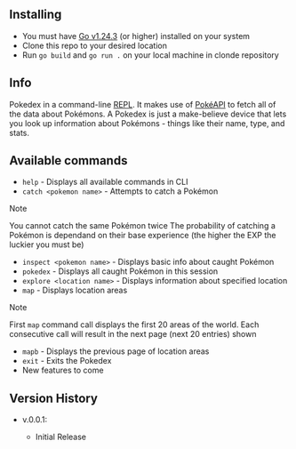 ## Installing
* You must have [Go v1.24.3](https://go.dev/doc/install) (or higher) installed on your system
* Clone this repo to your desired location
* Run ```go build``` and ```go run .``` on your local machine in clonde repository

## Info
 Pokedex in a command-line [REPL](https://en.wikipedia.org/wiki/Read%E2%80%93eval%E2%80%93print_loop). 
 It makes use of [PokéAPI](https://pokeapi.co/) to fetch all of the data about Pokémons.
 A Pokedex is just a make-believe device that lets you look up information about Pokémons - things like their name, type, and stats.

## Available commands
* ```help``` - Displays all available commands in CLI
* ```catch <pokemon name>``` - Attempts to catch a Pokémon
> [!NOTE]  
> 
> You cannot catch the same Pokémon twice
> The probability of catching a Pokémon is dependand on their base experience (the higher the EXP the luckier you must be)
*  ```inspect <pokemon name>``` - Displays basic info about caught Pokémon
*  ```pokedex``` - Displays all caught Pokémon in this session
*  ```explore <location name>``` - Displays information about specified location
*  ```map``` - Displays location areas
> [!NOTE]  
> 
> First ```map``` command call displays the first 20 areas of the world.
> Each consecutive call will result in the next page (next 20 entries) shown
* ```mapb``` - Displays the previous page of location areas
* ```exit``` - Exits the Pokedex
* New features to come

## Version History

* v.0.0.1:

    * Initial Release
